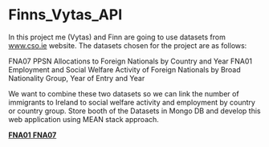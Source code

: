 # Finns_Vytas_API

In this project me (Vytas) and Finn are going to use datasets from www.cso.ie website.
The datasets chosen for the project are as follows:

FNA07 PPSN Allocations to Foreign Nationals by Country and Year 
FNA01 Employment and Social Welfare Activity of Foreign Nationals by Broad Nationality Group, Year of Entry and Year


We want to combine these two datasets so we can link the number of immigrants to Ireland to social welfare activity and employment by country or country group. Store booth of the Datasets in Mongo DB and develop this web application using MEAN stack approach.

<a href="http://cso.ie/webserviceclient/DatasetDetails.aspx?id=FNA01"><strong>FNA01</strong>
<a href="http://cso.ie/webserviceclient/DatasetDetails.aspx?id=FNA07/"><strong>FNA07</strong>


